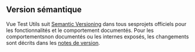 ## Version sémantique


Vue Test Utils suit [Semantic Versioning](https://semver.org/) dans tous sesprojets officiels pour les fonctionnalités et le comportement documentés. Pour les comportementsnon documentés ou les internes exposés, les changements sont décrits dans les [notes de version](https://github.com/vuejs/vue-test-utils/releases).
